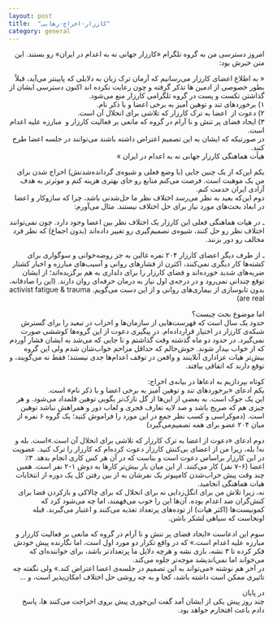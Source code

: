 ```yaml
---
layout: post
title:  "کارزار-اخراج-رهایی"
category: general
---
```

<div dir="rtl">
<p>امروز دسترسی من به گروه تلگرام «کارزار جهانی نه به اعدام در ایران»‌ رو بستند. این متن خبرش بود:</p>

<p>« به اطلاع اعضای کارزار می‌رسانیم که آرمان ترک زبان به دلایلی که ‌پایینتر می‌آید، قبلاً بطور خصوصی از ادمین ها تذکر گرفته و چون رعایت نکرده اند اکنون دسترسی ایشان از گذاشتن تکست و پست در گروه تلگرامی کارزار منع می‌شود.<br>
۱) برخوردهای تند و توهین آمیز به برخی اعضا و با ذکر نام.<br>
۲) دعوت از  اعضا به ترک کارزار که تلاشی برای انحلال آن است.<br>
۳) ایجاد فضای پر تنش و نا آرام در گروه که مانعی بر فعالیت کارزار و  مبارزه علیه اعدام است.<br>
در صورتیکه که ایشان به این تصمیم اعتراض داشته باشند می‌توانند در جلسه اعضا طرح کنند.<br>
هیأت هماهنگی کارزار جهانی نه به اعدام در ایران »</p>

<p>یکم این‌که از یک چنین جایی (با وضع فعلی و شیوه‌ی گردانده‌شدنش) اخراج شدن برای من یک موهبت است. فرصت می‌کنم منابع رو جای بهتری هزینه کنم و موثرتر به هدف آزادی ایران خدمت کنم.<br>
دوم این‌که بعید به نظر می‌رسد اختلاف نظر ما حل‌شدنی باشد، چرا که سازوکار و اعضا در ابعاد بحث‌های مورد نیاز برای حل اختلاف نیستند. مثال می‌آورم:</p>

<p>ـ در هیات هماهنگی فعلی این کارزار یک اختلاف نظر بین اعضا وجود دارد. چون نمی‌توانند اختلاف نظر رو حل کنند، شیوه‌ی تصمیم‌گیری رو تغییر داده‌اند (بدون اجماع)‌ که نظر فرد مخالف رو دور بزنند.</p>

<p>ـ از طرف دیگر اعضای کارزار ۲۰۴ نفره غالبن به جز روضه‌خوانی و سوگواری برای کشته‌ها کار دیگری نمی‌کنند،‌ اکثرن از فشارهای روانی و آسیب‌های مبارزه و اخبار کشتار ضربه‌های شدید خورده‌اند و فضای کارزار را برای دلداری به هم برگزیده‌اند؛ از ایشان توقع چندانی نمی‌رود و در درجه‌ی اول نیاز به درمان حرفه‌ای روان دارند. (این را صادقانه، بدون تابوسازی از بیماری‌های روانی و از این دست می‌گویم. activist fatigue & trauma are real)</p>

<p>اما موضوع بحث چیست؟<br>
حدود یک سال است که فهرست‌هایی از سازمان‌ها و احزاب در تبعید را برای گسترش شبکه‌ی کارزار در اختیار قرارداده‌ام. در پیگیری دعوت از این گروه‌ها کوششی صورت نمی‌گیرد. در حدود دو ماه گذشته وقت گذاشتم و تا جایی که می‌شد به ایشان فشار آوردم که از خواب بیدار شوند. خوش‌حالم که حداقل مزاحم خواب‌شان شدم ولی این گروه بیش‌تر هیات عزاداری آنلاینند و واقعن در توقف اعدام‌ها جدی نیستند؛ فقط نه می‌گویند، و توقع دارند که اتفاقی بیافتد.</p>

<p>کوتاه بپردازیم به ادعاها در بیانه‌ی اخراج:<br>
یکم ادعای «برخوردهای تند و توهین آمیز به برخی اعضا و با ذکر نام» است.<br>
این یک جوک است. به بعضی از این‌ها از گل نازک‌تر بگویی توهین قلمداد می‌شود. و هر چیزی هم که صریح باشد و صد لایه تعارف قجری و لعاب دور و همراهش نباشد توهین است. (دموکراسی و کسب نظر جمع در این مورد را فراموش کنید؛ یک گروه ۶ نفره از میان ۲۰۴ عضو برای همه‌ تصمیم‌می‌گیرد)</p>

<p>دوم ادعای «دعوت از اعضا به ترک کارزار که تلاشی برای انحلال آن است.»است. بله و نه! بله، زیرا من از اعضای بی‌کنش کارزار دعوت کرده‌ام که کارزار را ترک کنید. عضویت در این کارزار براساس دعوت است و بناست که در آن هر کس کاری انجام بدهد. ۳٪ اعضا (۶-۷ نفر) کار می‌کنند. از این میان بار بیش‌تر کارها به دوش ۱-۲ نفر است. همین چند وقت پیش خراب‌شدن کامپیوتر یک نفرشان به از بین رفتن کل یک دوره از انتخابات هیات هماهنگی انجامید.<br>
نه، زیرا تلاش من برای انگل‌زدایی نه برای انحلال که برای چالاکی و بازکردن فضا برای کنش‌گران ضد اعدام بوده. آن‌ها این را خوب می‌فهمند، اما چه می‌شود کرد که کمونیست‌ها (اکثر هیات) از توده‌های پرتعداد تغذیه می‌کنند و اعتبار می‌گیرند. قبله اونجاست که سیاهی لشکر باشن.</p>

<p>سوم این ادعاست «ایجاد فضای پر تنش و نا آرام در گروه که مانعی بر فعالیت کارزار و  مبارزه علیه اعدام است.» که در واقع تکرار دو مورد اول است، اما نگارنده‌ پیش خودش فکر کرده تا ۳ نشه، بازی نشه و هرچه دلایل ما پرتعدادتر باشد، برای خواننده‌ای که می‌خواند اما نمی‌اندیشد موجه‌تر جلوه می‌کند.<br>
در آخر هم نوشته «می‌تواند به این تصمیم در جلسه‌ی اعضا اعتراض کند.» ولی نگفته چه تاثیری ممکن است داشته باشد، کجا و به چه روشی حل اختلاف امکان‌پذیر است، و …</p>

<p>در پایان<br>
چند روز پیش یکی از ایشان آمد گفت این‌جوری پیش بروی اخراجت می‌کنند ها، پاسخ دادم باعث افتخارم خواهد بود.</p>
</div>
